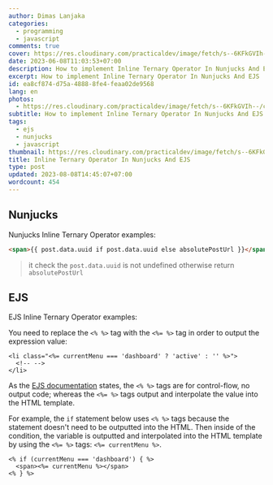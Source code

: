 ```yaml
---
author: Dimas Lanjaka
categories:
  - programming
  - javascript
comments: true
cover: https://res.cloudinary.com/practicaldev/image/fetch/s--6KFkGVIh--/c_imagga_scale,f_auto,fl_progressive,h_900,q_auto,w_1600/https://dev-to-uploads.s3.amazonaws.com/uploads/articles/rn8ecbvghqyulclj0m42.png
date: 2023-06-08T11:03:53+07:00
description: How to implement Inline Ternary Operator In Nunjucks And EJS
excerpt: How to implement Inline Ternary Operator In Nunjucks And EJS
id: ea8cf874-d75a-4888-8fe4-feaa02de9568
lang: en
photos:
  - https://res.cloudinary.com/practicaldev/image/fetch/s--6KFkGVIh--/c_imagga_scale,f_auto,fl_progressive,h_900,q_auto,w_1600/https://dev-to-uploads.s3.amazonaws.com/uploads/articles/rn8ecbvghqyulclj0m42.png
subtitle: How to implement Inline Ternary Operator In Nunjucks And EJS
tags:
  - ejs
  - nunjucks
  - javascript
thumbnail: https://res.cloudinary.com/practicaldev/image/fetch/s--6KFkGVIh--/c_imagga_scale,f_auto,fl_progressive,h_900,q_auto,w_1600/https://dev-to-uploads.s3.amazonaws.com/uploads/articles/rn8ecbvghqyulclj0m42.png
title: Inline Ternary Operator In Nunjucks And EJS
type: post
updated: 2023-08-08T14:45:07+07:00
wordcount: 454
---
```


## Nunjucks
Nunjucks Inline Ternary Operator examples:

```html
<span>{{ post.data.uuid if post.data.uuid else absolutePostUrl }}</span>
```

> it check the `post.data.uuid` is not undefined otherwise return `absolutePostUrl`

## EJS
EJS Inline Ternary Operator examples:

You need to replace the `<% %>` tag with the `<%= %>` tag in order to output the expression value:

```
<li class="<%= currentMenu === 'dashboard' ? 'active' : '' %>">
  <!-- -->
</li>

```

As the [EJS documentation](http://ejs.co/) states, the `<% %>` tags are for control-flow, no output code; whereas the `<%= %>` tags output and interpolate the value into the HTML template.

For example, the `if` statement below uses `<% %>` tags because the statement doesn't need to be outputted into the HTML. Then inside of the condition, the variable is outputted and interpolated into the HTML template by using the `<%= %>` tags: `<%= currentMenu %>`.

```
<% if (currentMenu === 'dashboard') { %>
  <span><%= currentMenu %></span>
<% } %>

```
